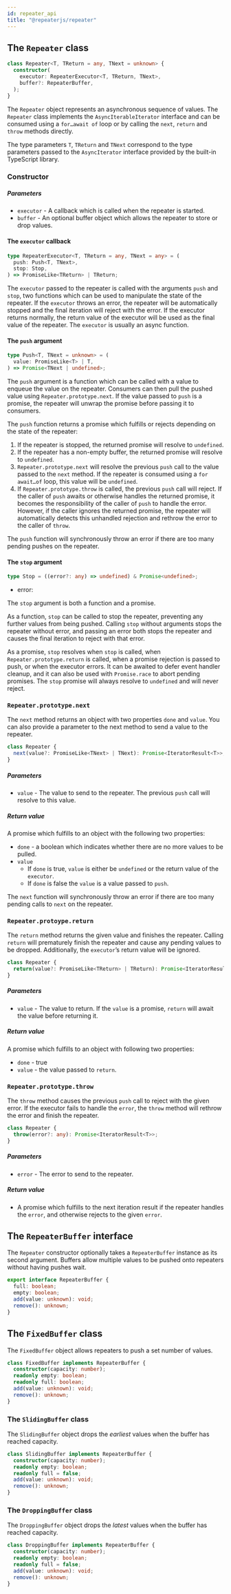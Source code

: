 ```yaml
---
id: repeater_api
title: "@repeaterjs/repeater"
---
```


## The `Repeater` class
```ts
class Repeater<T, TReturn = any, TNext = unknown> {
  constructor(
    executor: RepeaterExecutor<T, TReturn, TNext>,
    buffer?: RepeaterBuffer,
  );
}
```

The `Repeater` object represents an asynchronous sequence of values. The `Repeater` class implements the `AsyncIterableIterator` interface and can be consumed using a `for…await of` loop or by calling the `next`, `return` and `throw` methods directly.

The type parameters `T`, `TReturn` and `TNext` correspond to the type parameters passed to the `AsyncIterator` interface provided by the built-in TypeScript library.

### Constructor 

##### Parameters
- `executor` - A callback which is called when the repeater is started.
- `buffer` - An optional buffer object which allows the repeater to store or drop values.

#### The `executor` callback
```ts
type RepeaterExecutor<T, TReturn = any, TNext = any> = (
  push: Push<T, TNext>,
  stop: Stop,
) => PromiseLike<TReturn> | TReturn;
```

The `executor` passed to the repeater is called with the arguments `push` and `stop`, two functions which can be used to manipulate the state of the repeater. If the `executor` throws an error, the repeater will be automatically stopped and the final iteration will reject with the error. If the executor returns normally, the return value of the executor will be used as the final value of the repeater. The `executor` is usually an async function.

#### The `push` argument 
```ts
type Push<T, TNext = unknown> = (
  value: PromiseLike<T> | T,
) => Promise<TNext | undefined>;
```

The `push` argument is a function which can be called with a value to enqueue the value on the repeater. Consumers can then pull the pushed value using `Repeater.prototype.next`. If the value passed to `push` is a promise, the repeater will unwrap the promise before passing it to consumers.

The `push` function returns a promise which fulfills or rejects depending on the state of the repeater:

1. If the repeater is stopped, the returned promise will resolve to `undefined`.
2. If the repeater has a non-empty buffer, the returned promise will resolve to `undefined`.
3. `Repeater.prototype.next` will resolve the previous `push` call to the value passed to the `next` method. If the repeater is consumed using a `for await…of` loop, this value will be `undefined`.
4. If `Repeater.prototype.throw` is called, the previous `push` call will reject. If the caller of `push` awaits or otherwise handles the returned promise, it becomes the responsibility of the caller of `push` to handle the error. However, if the caller ignores the returned promise, the repeater will automatically detects this unhandled rejection and rethrow the error to the caller of `throw`.

The `push` function will synchronously throw an error if there are too many pending pushes on the repeater.

#### The `stop` argument
```ts
type Stop = ((error?: any) => undefined) & Promise<undefined>;
```

- error:

The `stop` argument is both a function and a promise.

As a function, `stop` can be called to stop the repeater, preventing any further values from being pushed. Calling `stop` without arguments stops the repeater without error, and passing an error both stops the repeater and causes the final iteration to reject with that error.
 
As a promise, `stop` resolves when `stop` is called, when `Repeater.prototype.return` is called, when a promise rejection is passed to push, or when the executor errors. It can be awaited to defer event handler cleanup, and it can also be used with `Promise.race` to abort pending promises. The `stop` promise will always resolve to `undefined` and will never reject.

### `Repeater.prototype.next`
The `next` method returns an object with two properties `done` and `value`. You can also provide a parameter to the next method to send a value to the repeater.

```ts
class Repeater {
  next(value?: PromiseLike<TNext> | TNext): Promise<IteratorResult<T>>;
}
```

##### Parameters
- `value` - The value to send to the repeater. The previous `push` call will resolve to this value.

##### Return value
A promise which fulfills to an object with the following two properties:
- `done` - a boolean which indicates whether there are no more values to be pulled.
- `value`
  - If `done` is true, `value` is either be `undefined` or the return value of the `executor`.
  - If `done` is false the `value` is a value passed to `push`.

The `next` function will synchronously throw an error if there are too many pending calls to `next` on the repeater.

### `Repeater.protoype.return`
The `return` method returns the given value and finishes the repeater. Calling `return` will prematurely finish the repeater and cause any pending values to be dropped. Additionally, the `executor`’s return value will be ignored.

```ts
class Repeater {
  return(value?: PromiseLike<TReturn> | TReturn): Promise<IteratorResult<T>>;
}
```

##### Parameters
- `value` - The value to return. If the `value` is a promise, `return` will await the value before returning it.

##### Return value
A promise which fulfills to an object with following two properties:
- `done` - true
- `value` - the value passed to `return`.

### `Repeater.prototype.throw`
The `throw` method causes the previous `push` call to reject with the given error. If the executor fails to handle the `error`, the `throw` method will rethrow the error and finish the repeater.

```ts
class Repeater {
  throw(error?: any): Promise<IteratorResult<T>>;
}
```

##### Parameters
- `error` - The error to send to the repeater.

##### Return value
- A promise which fulfills to the next iteration result if the repeater handles the `error`, and otherwise rejects to the given `error`.
 
## The `RepeaterBuffer` interface

The `Repeater` constructor optionally takes a `RepeaterBuffer` instance as its second argument. Buffers allow multiple values to be pushed onto repeaters without having pushes wait.

```ts
export interface RepeaterBuffer {
  full: boolean;
  empty: boolean;
  add(value: unknown): void;
  remove(): unknown;
}
```

## The `FixedBuffer` class
The `FixedBuffer` object allows repeaters to push a set number of values.
```ts
class FixedBuffer implements RepeaterBuffer {
  constructor(capacity: number);
  readonly empty: boolean;
  readonly full: boolean;
  add(value: unknown): void;
  remove(): unknown;
}
```

### The `SlidingBuffer` class
The `SlidingBuffer` object drops the *earliest* values when the buffer has reached capacity.
```ts
class SlidingBuffer implements RepeaterBuffer {
  constructor(capacity: number);
  readonly empty: boolean;
  readonly full = false;
  add(value: unknown): void;
  remove(): unknown;
}
```

### The `DroppingBuffer` class
The `DroppingBuffer` object drops the *latest* values when the buffer has reached capacity. 
```ts
class DroppingBuffer implements RepeaterBuffer {
  constructor(capacity: number);
  readonly empty: boolean;
  readonly full = false;
  add(value: unknown): void;
  remove(): unknown;
}
```
